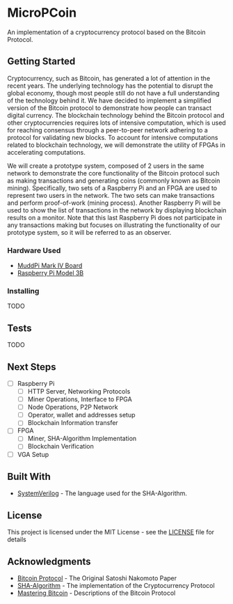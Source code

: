 # MicroPCoin

An implementation of a cryptocurrency protocol based on the Bitcoin Protocol.

## Getting Started

Cryptocurrency, such as Bitcoin, has generated a lot of attention in the recent years. The underlying technology has the potential to disrupt the global economy, though most people still do not have a full understanding of the technology behind it. We have decided to implement a simplified version of the Bitcoin protocol to demonstrate how people can transact digital currency. The blockchain technology behind the Bitcoin protocol and other cryptocurrencies requires lots of intensive computation, which is used for reaching consensus through a peer-to-peer network adhering to a protocol for validating new blocks. To account for intensive computations related to blockchain technology, we will demonstrate the utility of FPGAs in accelerating computations.

We will create a prototype system, composed of 2 users in the same network to demonstrate the core functionality of the Bitcoin protocol such as making transactions and generating coins (commonly known as Bitcoin mining). Specifically, two sets of a Raspberry Pi and an FPGA are used to represent two users in the network. The two sets can make transactions and perform proof-of-work (mining process). Another Raspberry Pi will be used to show the list of transactions in the network by displaying blockchain results on a monitor. Note that this last Raspberry Pi does not participate in any transactions making but focuses on illustrating the functionality of our prototype system, so it will be referred to as an observer. 

### Hardware Used

- [MuddPi Mark IV Board](http://pages.hmc.edu/harris/class/e155/E155BoardSchematic2.pdf) 
- [Raspberry Pi Model 3B](https://www.raspberrypi.org/documentation/hardware/raspberrypi/schematics/Raspberry-Pi-3B-V1.2-Schematics.pdf)


### Installing

TODO

## Tests

TODO

## Next Steps

- [ ] Raspberry Pi  
  - [ ] HTTP Server, Networking Protocols
  - [ ] Miner Operations, Interface to FPGA
  - [ ] Node Operations, P2P Network
  - [ ] Operator, wallet and addresses setup
  - [ ] Blockchain Information transfer
- [ ] FPGA  
  - [ ] Miner, SHA-Algorithm Implementation
  - [ ] Blockchain Verification
- [ ] VGA Setup

## Built With

* [SystemVerilog](http://ieeexplore.ieee.org/document/6469140/) - The language used for the SHA-Algorithm.

## License

This project is licensed under the MIT License - see the [LICENSE](LICENSE) file for details

## Acknowledgments

* [Bitcoin Protocol](https://bitcoin.org/bitcoin.pd://bitcoin.org/bitcoin.pdf) - The Original Satoshi Nakomoto Paper
* [SHA-Algorithm](https://csrc.nist.gov/csrc/media/publications/fips/180/4/final/documents/fips180-4-draft-aug2014.pdf) - The implementation of the Cryptocurrency Protocol
* [Mastering Bitcoin](https://github.com/bitcoinbook/bitcoinbook) - Descriptions of the Bitcoin Protocol
